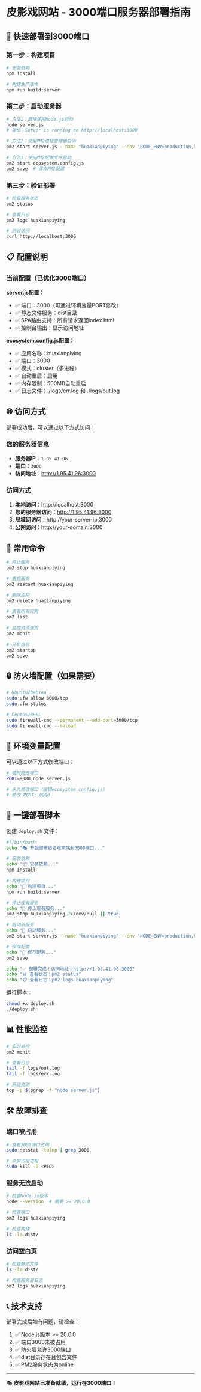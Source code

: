 # 皮影戏网站 - 3000端口服务器部署指南

## 🚀 快速部署到3000端口

### 第一步：构建项目
```bash
# 安装依赖
npm install

# 构建生产版本
npm run build:server
```

### 第二步：启动服务器
```bash
# 方法1：直接使用Node.js启动
node server.js
# 输出：Server is running on http://localhost:3000

# 方法2：使用PM2进程管理器启动
pm2 start server.js --name "huaxianpiying" --env "NODE_ENV=production,PORT=3000"

# 方法3：使用PM2配置文件启动
pm2 start ecosystem.config.js
pm2 save  # 保存PM2配置
```

### 第三步：验证部署
```bash
# 检查服务状态
pm2 status

# 查看日志
pm2 logs huaxianpiying

# 测试访问
curl http://localhost:3000
```

## 📋 配置说明

### 当前配置（已优化3000端口）

**server.js配置：**
- ✅ 端口：3000（可通过环境变量PORT修改）
- ✅ 静态文件服务：dist目录
- ✅ SPA路由支持：所有请求返回index.html
- ✅ 控制台输出：显示访问地址

**ecosystem.config.js配置：**
- ✅ 应用名称：huaxianpiying
- ✅ 端口：3000
- ✅ 模式：cluster（多进程）
- ✅ 自动重启：启用
- ✅ 内存限制：500MB自动重启
- ✅ 日志文件：./logs/err.log 和 ./logs/out.log

## 🌐 访问方式

部署成功后，可以通过以下方式访问：

### 您的服务器信息
- **服务器IP**：`1.95.41.96`
- **端口**：`3000`
- **访问地址**：http://1.95.41.96:3000

### 访问方式
1. **本地访问**：http://localhost:3000
2. **您的服务器访问**：http://1.95.41.96:3000
3. **局域网访问**：http://your-server-ip:3000
4. **公网访问**：http://your-domain:3000

## 🔧 常用命令

```bash
# 停止服务
pm2 stop huaxianpiying

# 重启服务
pm2 restart huaxianpiying

# 删除应用
pm2 delete huaxianpiying

# 查看所有应用
pm2 list

# 监控资源使用
pm2 monit

# 开机自启
pm2 startup
pm2 save
```

## 🔒 防火墙配置（如果需要）

```bash
# Ubuntu/Debian
sudo ufw allow 3000/tcp
sudo ufw status

# CentOS/RHEL
sudo firewall-cmd --permanent --add-port=3000/tcp
sudo firewall-cmd --reload
```

## 📝 环境变量配置

可以通过以下方式修改端口：

```bash
# 临时修改端口
PORT=8080 node server.js

# 永久修改端口（编辑ecosystem.config.js）
# 修改 PORT: 8080
```

## 🚀 一键部署脚本

创建 `deploy.sh` 文件：

```bash
#!/bin/bash
echo "🎭 开始部署皮影戏网站到3000端口..."

# 安装依赖
echo "📦 安装依赖..."
npm install

# 构建项目
echo "🔨 构建项目..."
npm run build:server

# 停止现有服务
echo "🛑 停止现有服务..."
pm2 stop huaxianpiying 2>/dev/null || true

# 启动新服务
echo "🚀 启动服务..."
pm2 start server.js --name "huaxianpiying" --env "NODE_ENV=production,PORT=3000"

# 保存配置
echo "💾 保存配置..."
pm2 save

echo "✅ 部署完成！访问地址：http://1.95.41.96:3000"
echo "📊 查看状态：pm2 status"
echo "📋 查看日志：pm2 logs huaxianpiying"
```

运行脚本：
```bash
chmod +x deploy.sh
./deploy.sh
```

## 📊 性能监控

```bash
# 实时监控
pm2 monit

# 查看日志
tail -f logs/out.log
tail -f logs/err.log

# 系统资源
top -p $(pgrep -f "node server.js")
```

## 🛠️ 故障排查

### 端口被占用
```bash
# 查看3000端口占用
sudo netstat -tulnp | grep 3000

# 杀掉占用进程
sudo kill -9 <PID>
```

### 服务无法启动
```bash
# 检查Node.js版本
node --version  # 需要 >= 20.0.0

# 检查端口
pm2 logs huaxianpiying

# 检查构建
ls -la dist/
```

### 访问空白页
```bash
# 检查静态文件
ls -la dist/

# 检查服务器日志
pm2 logs huaxianpiying
```

## 📞 技术支持

部署完成后如有问题，请检查：
1. ✅ Node.js版本 >= 20.0.0
2. ✅ 端口3000未被占用
3. ✅ 防火墙允许3000端口
4. ✅ dist目录存在且包含文件
5. ✅ PM2服务状态为online

---

🎭 **皮影戏网站已准备就绪，运行在3000端口！**